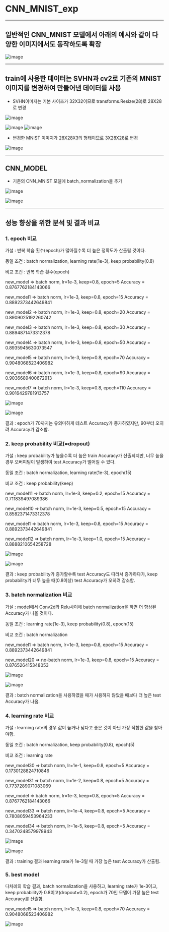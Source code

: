 # CNN_MNIST_exp

---

## 일반적인 CNN_MNIST 모델에서 아래의 예시와 같이 다양한 이미지에서도 동작하도록 확장
![image](https://user-images.githubusercontent.com/22045179/125031183-38251480-e0c7-11eb-8f73-12052c8dc32f.png)

---

## train에 사용한 데이터는 SVHN과 cv2로 기존의 MNIST 이미지를 변경하여 만들어낸 데이터를 사용

- SVHN이미지는 기본 사이즈가 32X32이므로 transforms.Resize(28)로 28X28로 변경

![image](https://user-images.githubusercontent.com/22045179/125031813-124c3f80-e0c8-11eb-84f5-7c49ed67d20e.png)

![image](https://user-images.githubusercontent.com/22045179/125031944-36a81c00-e0c8-11eb-9847-307b00c5eee0.png)
![image](https://user-images.githubusercontent.com/22045179/125032009-4a538280-e0c8-11eb-95c9-b4aeae257da3.png)

- 변경한 MNIST 이미지가 28X28X3의 형태이므로 3X28X28로 변경

![image](https://user-images.githubusercontent.com/22045179/125032138-7c64e480-e0c8-11eb-99a5-9ce8b88146e6.png)

---

## CNN_MODEL
- 기존의 CNN_MNIST 모델에 batch_normalization을 추가

![image](https://user-images.githubusercontent.com/22045179/125032358-d1085f80-e0c8-11eb-9e4e-b80f9518881a.png)


![image](https://user-images.githubusercontent.com/22045179/125032601-2f354280-e0c9-11eb-90fc-63ba700e529c.png)

---

## 성능 향상을 위한 분석 및 결과 비교
### 1. epoch 비교
가설 : 반복 학습 횟수(epoch)가 많아질수록 더 높은 정확도가 산출될 것이다.

동일 조건 : batch normalization, learning rate(1e-3), keep probability(0.8)

비교 조건 : 반복 학습 횟수(epoch)

new_model => batch norm, lr=1e-3, keep=0.8, epoch=5		Accuracy = 0.8767762184143066

new_model1 => batch norm, lr=1e-3, keep=0.8, epoch=15	Accuracy = 0.8892373442649841

new_model2 => batch norm, lr=1e-3, keep=0.8, epoch=20	Accuracy = 0.8909025192260742

new_model3 => batch norm, lr=1e-3, keep=0.8, epoch=30	Accuracy = 0.8894871473312378

new_model4 => batch norm, lr=1e-3, keep=0.8, epoch=50	Accuracy = 0.8935945630073547

new_model5 => batch norm, lr=1e-3, keep=0.8, epoch=70	Accuracy = 0.9048068523406982

new_model6 => batch norm, lr=1e-3, keep=0.8, epoch=90	Accuracy = 0.9036689400672913

new_model7 => batch norm, lr=1e-3, keep=0.8, epoch=110	Accuracy = 0.9016429781913757

![image](https://user-images.githubusercontent.com/22045179/125044640-2186b980-e0d7-11eb-8de6-2f80287c19f9.png)

![image](https://user-images.githubusercontent.com/22045179/125044646-23507d00-e0d7-11eb-9349-19431fece965.png)

결과 : epoch가 70까지는 유의미하게 테스트 Accuracy가 증가하였지만, 90부터 오히려 Accuracy가 감소함.


### 2. keep probability 비교(=dropout)
가설 : keep probability가 높을수록 더 높은 train Accuracy가 산출되지만, 너무 높을 경우 오버피팅이 발생하여 test Accuracy가 떨어질 수 있다.

동일 조건 : batch normalization, learning rate(1e-3), epoch(15)

비교 조건 : keep probability(keep)

new_model11 => batch norm, lr=1e-3, keep=0.2, epoch=15	Accuracy = 0.711839497089386

new_model10 => batch norm, lr=1e-3, keep=0.5, epoch=15	Accuracy = 0.8582371473312378

new_model1 => batch norm, lr=1e-3, keep=0.8, epoch=15	Accuracy = 0.8892373442649841

new_model12 => batch norm, lr=1e-3, keep=1.0, epoch=15	Accuracy = 0.8888210654258728

![image](https://user-images.githubusercontent.com/22045179/125044709-32372f80-e0d7-11eb-9547-7b39f6e8a553.png)

![image](https://user-images.githubusercontent.com/22045179/125044714-33685c80-e0d7-11eb-893f-d207191a1d1f.png)

결과 : keep probability가 증가할수록 test Accuracy도 따라서 증가하다가, keep probability가 너무 높을 때(0.8이상) test Accuracy가 오히려 감소함.


### 3. batch normalization 비교
가설 : model에서 Conv2d와 Relu사이에 batch normalization을 하면 더 향상된 Accuracy가 나올 것이다.

동일 조건 : learning rate(1e-3), keep probability(0.8), epoch(15)

비교 조건 : batch normalization

new_model1 => batch norm, lr=1e-3, keep=0.8, epoch=15	Accuracy = 0.8892373442649841

new_model20 => no-batch norm, lr=1e-3, keep=0.8, epoch=15	Accuracy = 0.876526415348053

![image](https://user-images.githubusercontent.com/22045179/125044764-40854b80-e0d7-11eb-9965-3f887aea8fc9.png)

![image](https://user-images.githubusercontent.com/22045179/125044768-41b67880-e0d7-11eb-8419-6b4d0d9cd2db.png)

결과 : batch normalization을 사용하였을 때가 사용하지 않았을 때보다 더 높은 test Accuracy가 나옴.


### 4. learning rate 비교
가설 : learning rate의 경우 값이 높거나 낮다고 좋은 것이 아닌 가장 적합한 값을 찾아야함.

동일 조건 : batch normalization, keep probability(0.8), epoch(5)

비교 조건 : learning rate

new_model30 => batch norm, lr=1e-1, keep=0.8, epoch=5	Accuracy = 0.1730128824710846

new_model31 => batch norm, lr=1e-2, keep=0.8, epoch=5	Accuracy = 0.7737289071083069

new_model => batch norm, lr=1e-3, keep=0.8, epoch=5		Accuracy = 0.8767762184143066

new_model33 => batch norm, lr=1e-4, keep=0.8, epoch=5	Accuracy = 0.7808059453964233

new_model34 => batch norm, lr=1e-5, keep=0.8, epoch=5	Accuracy = 0.3470248579978943

![image](https://user-images.githubusercontent.com/22045179/125044807-4b3fe080-e0d7-11eb-9eff-a9bc714401dd.png)

![image](https://user-images.githubusercontent.com/22045179/125044816-4d09a400-e0d7-11eb-97a1-907a8624fc4c.png)

결과 : training 결과 learning rate가 1e-3일 때 가장 높은 test Accuracy가 산출됨.


### 5. best model
다차례의 학습 결과, batch normalization을 사용하고, learning rate가 1e-3이고, keep probability가 0.8이고(dropout=0.2), epoch가 70인 모델이 가장 높은 test Accuracy를 산출함. 

new_model5 => batch norm, lr=1e-3, keep=0.8, epoch=70	Accuracy = 0.9048068523406982

![image](https://user-images.githubusercontent.com/22045179/125044902-67438200-e0d7-11eb-959c-8ed27d576b5d.png)
